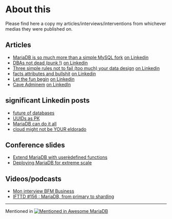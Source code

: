# About this
Please find here a copy my articles/interviews/interventions from whichever medias they were published on.

## Articles
* [MariaDB is so much more than a simple MySQL fork](https://github.com/SylvainA77/articles/blob/main/MariaDB%3A-more-than-MySQL-fork.md) [on Linkedin](https://www.linkedin.com/pulse/mariadb-so-much-more-than-just-mysql-fork-sylvain-arbaudie-blfpf)  
* [DBAs not dead (punk !)](https://github.com/SylvainA77/articles/blob/main/dba-not-dead.md) [on Linkedin](https://www.linkedin.com/pulse/dbas-dead-punk-sylvain-arbaudie-o5w7e)  
* [Three simple rules not to fail (too much) your data design](https://github.com/SylvainA77/articles/blob/main/Three-rules-not-fail-data-design.md) [on Linkedin](https://www.linkedin.com/pulse/three-simple-rules-fail-too-much-foundations-your-data-arbaudie-7vkwf)
* [facts attributes and bullshit](https://github.com/SylvainA77/articles/blob/main/facts-atributes-relations-bullshit.md) [on Linkedin](https://www.linkedin.com/pulse/how-distinguish-facts-attributes-relations-from-sylvain-arbaudie-pmx1e)
* [Let the fun begin](https://github.com/SylvainA77/articles/blob/main/now-let-fun-begin.md) [on Linkedin](https://www.linkedin.com/pulse/let-fun-begins-sylvain-arbaudie-utspe/)
* [Cave Adminem](https://github.com/SylvainA77/articles/blob/main/cave-adminem.md) [on LinkedIn](https://www.linkedin.com/pulse/cave-adminem-sylvain-arbaudie-6dzfe)

## significant Linkedin posts
* [future of databases](https://www.linkedin.com/posts/sylvain-arbaudie_dont-believe-the-big-database-hype-stonebraker-activity-7216835754117730304-jfQ1)
* [UUIDs as PK](https://www.linkedin.com/posts/sylvain-arbaudie_the-impact-of-uuid-and-ulid-as-primary-keys-activity-7167944343020892160-9Peh)
* [MariaDB can do it all](https://www.linkedin.com/posts/sylvain-arbaudie_database-architecture-mariadb-activity-7116079333642747904-HSGf)
* [cloud might not be YOUR eldorado](https://www.linkedin.com/posts/sylvain-arbaudie_we-have-left-the-cloud-activity-7082738267548217344--lOj) 

## Conference slides
* [Extend MariaDB with userèdefined functions](https://fr.slideshare.net/slideshow/extending-mariadb-with-userdefined-functions/135046794)
* [Deploying MariaDB for extreme scale](https://fr.slideshare.net/slideshow/deploying-mariadb-for-extreme-scale/134978907)  

## Videos/podcasts
* [Mon interview BFM Business](https://www.bfmtv.com/economie/replay-emissions/trajectoire/trajectoire-ar-bau-die-it-expertise-en-bdd-pour-decideurs-28-11_VN-202311280113.html)
* [IFTTD #156 : MariaDB, from primary to sharding](https://www.ifttd.io/episodes/maria-db) 
  
---

Mentioned in [![Mentioned in Awesome MariaDB](https://awesome.re/mentioned-badge.svg)](https://github.com/Vettabase/awesome-mariadb)
